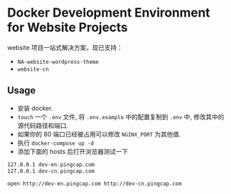 # Docker Development Environment for Website Projects

website 项目一站式解决方案，现已支持：

- `NA-website-wordpress-theme`
- `website-cn`

## Usage
- 安装 docker.
- `touch` 一个 `.env` 文件, 将 `.env.example` 中的配置复制到 `.env` 中, 修改其中的源代码路径和端口.
- 如果你的 80 端口已经被占用可以修改 `NGINX_PORT` 为其他值.
- 执行 `docker-compose up -d`
- 添加下面的 hosts 后打开浏览器测试一下

```bash
127.0.0.1 dev-en.pingcap.com
127.0.0.1 dev-cn.pingcap.com
```

```bash
open http://dev-en.pingcap.com http://dev-cn.pingcap.com
```

